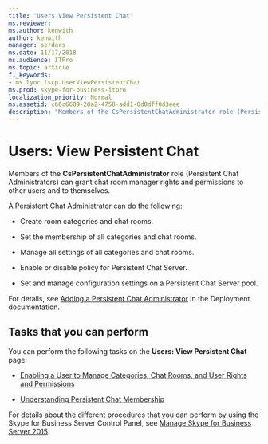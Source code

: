 ```yaml
---
title: "Users View Persistent Chat"
ms.reviewer: 
ms.author: kenwith
author: kenwith
manager: serdars
ms.date: 11/17/2018
ms.audience: ITPro
ms.topic: article
f1_keywords:
- ms.lync.lscp.UserViewPersistentChat
ms.prod: skype-for-business-itpro
localization_priority: Normal
ms.assetid: c66c6689-28a2-4758-add1-0d0dff0d3eee
description: "Members of the CsPersistentChatAdministrator role (Persistent Chat Administrators) can grant chat room manager rights and permissions to other users and to themselves."
---
```


# Users: View Persistent Chat

Members of the **CsPersistentChatAdministrator** role (Persistent Chat Administrators) can grant chat room manager rights and permissions to other users and to themselves.

A Persistent Chat Administrator can do the following:

- Create room categories and chat rooms.

- Set the membership of all categories and chat rooms.

- Manage all settings of all categories and chat rooms.

- Enable or disable policy for Persistent Chat Server.

- Set and manage configuration settings on a Persistent Chat Server pool.

For details, see [Adding a Persistent Chat Administrator](https://technet.microsoft.com/library/c107eb20-4e58-4463-b4f9-63fb5b1d9534.aspx) in the Deployment documentation.

## Tasks that you can perform

You can perform the following tasks on the **Users: View Persistent Chat** page:

- [Enabling a User to Manage Categories, Chat Rooms, and User Rights and Permissions](https://technet.microsoft.com/library/6c551be3-bc74-4d0e-9008-ddfabd86e940.aspx)

- [Understanding Persistent Chat Membership](https://technet.microsoft.com/library/900392d6-6e9f-4dae-93d6-39d7474409ef.aspx)

For details about the different procedures that you can perform by using the Skype for Business Server Control Panel, see [Manage Skype for Business Server 2015](../../manage/manage.md).



